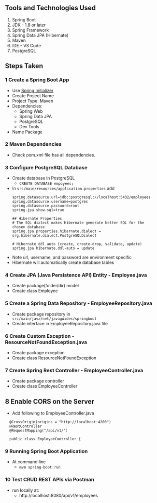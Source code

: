 ## Tools and Technologies Used
1. Spring Boot
2. JDK - 1.8 or later
3. Spring Framework
4. Spring Data JPA (Hibernate)
5. Maven
6. IDE - VS Code
7. PostgreSQL

## Steps Taken
### 1 Create a Spring Boot App
  - Use [Spring Initializer](https://start.spring.io/)
  - Create Project Name
  - Project Type: Maven
  - Dependencies:
    - Spring Web
    - Spring Data JPA
    - PostgreSQL
    - Dev Tools
  - Name Package
### 2 Maven Dependencies
  - Check pom.xml file has all dependencies.
### 3 Configure PostgreSQL Database
  - Create database in PostgreSQL
    - ``` CREATE DATABASE empoyees; ```
  - In ``` src/main/resources/application.properties ``` add 
      ```
      spring.datasource.url=jdbc:postgresql://localhost:5432/employees
      spring.datasource.username=postgres
      spring.datasource.password=root
      spring.jpa.show-sql=true

      ## Hibernate Properties
      # The SQL dialect makes Hibernate generate better SQL for the chosen database
      spring.jpa.properties.hibernate.dialect = org.hibernate.dialect.PostgreSQLDialect

      # Hibernate ddl auto (create, create-drop, validate, update)
      spring.jpa.hibernate.ddl-auto = update 
      ```
- Note url, username, and password are environment specific
- Hibernate will automatically create database tables
### 4 Create JPA (Java Persistence API) Entity - Employee.java
  - Create package(folder/dir) model
  - Create class Employee
### 5 Create a Spring Data Repository - EmployeeRepository.java
  - Create package repository in ``` src/main/java/net/javaguides/springboot``` 
  - Create interface in EmployeeRepository.java file
### 6 Create Custom Exception - ResourceNotFoundException.java
  - Create package exception
  - Create class ResourceNotFoundException
### 7 Create Spring Rest Controller - EmployeeController.java
  - Create package controller
  - Create class EmployeeController
## 8 Enable CORS on the Server
  - Add following to EmployeeController.java
  ```
    @CrossOrigin(origins = "http://localhost:4200")
    @RestController
    @RequestMapping("/api/v1/")

    public class EmployeeController { 
  ```
### 9 Running Spring Boot Application
  - At command line
    - ``` mvn spring-boot:run ```
### 10 Test CRUD REST APIs via Postman
  - run locally at:
    - http://localhost:8080/api/v1/employees
